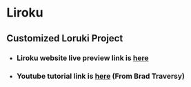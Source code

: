 # Liroku

## Customized Loruki Project

- ### Liroku website live preview link is [here](https://liroku.netlify.app/)

- ### Youtube tutorial link is [here](https://youtu.be/p0bGHP-PXD4) (From Brad Traversy)
